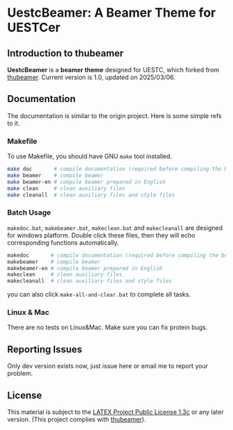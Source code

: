 

# UestcBeamer: A Beamer Theme for UESTCer

## Introduction to thubeamer

**UestcBeamer** is a **beamer theme** designed for UESTC, which forked from [thubeamer](https://github.com/YangLaTeX/thubeamer). Current version is 1.0, updated on 2025/03/06. 

## Documentation

The documentation is similar to the origin project. Here is some simple refs to it.

### Makefile

To use Makefile, you should have GNU `make` tool installed.

```bash
make doc       # compile documentation (required before compiling the beamer)
make beamer    # compile beamer
make beamer-en # compile beamer prepared in English
make clean     # clean auxiliary files
make cleanall  # clean auxiliary files and style files
```

### Batch Usage

`makedoc.bat`, `makebeamer.bat`, `makeclean.bat` and `makecleanall` are designed for windows platform. Double click these files, then they will echo corresponding functions automatically.

```bash
makedoc       # compile documentation (required before compiling the beamer)
makebeamer    # compile beamer
makebeamer-en # compile beamer prepared in English
makeclean     # clean auxiliary files
makecleanall  # clean auxiliary files and style files
```

you can also click `make-all-and-clear.bat` to complete all tasks.

### Linux & Mac

There are no tests on Linux&Mac. Make sure you can fix protein bugs.

## Reporting Issues

Only dev version exists now, just issue here or email me to report your problem.

## License

This material is subject to the [LATEX Project Public License 1.3c](https://ctan.org/license/lppl1.3) or any later version. (This project complies with [thubeamer](https://github.com/YangLaTeX/thubeamer)).

